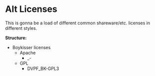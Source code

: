 # Alt Licenses

This is gonna be a load of different common shareware/etc. licenses in different styles.

**Structure:**
- Boykisser licenses
  - Apache
    - <USER>_<Theme>-<BASE>
  - GPL
    - DVPF_BK-GPL3
